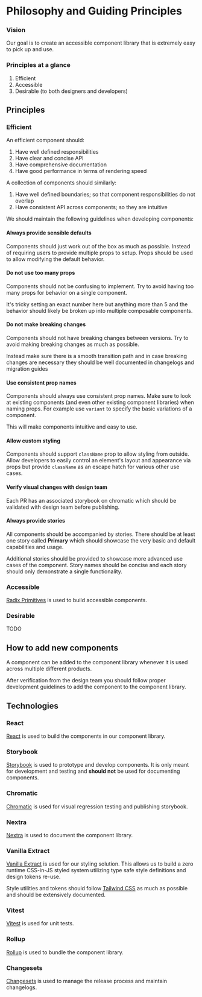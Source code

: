 # Philosophy and Guiding Principles

### Vision

Our goal is to create an accessible component library that is extremely easy to pick up and use.

### Principles at a glance

1. Efficient
2. Accessible
3. Desirable (to both designers and developers)

## Principles

### Efficient

An efficient component should:

1. Have well defined responsibilities
2. Have clear and concise API
3. Have comprehensive documentation
4. Have good performance in terms of rendering speed

A collection of components should similarly:

1. Have well defined boundaries; so that component responsibilities do not overlap
2. Have consistent API across components; so they are intuitive

We should maintain the following guidelines when developing components:

#### Always provide sensible defaults

Components should just work out of the box as much as possible. Instead of requiring users to provide multiple props to setup. Props should be used to allow modifying the default behavior.

#### Do not use too many props

Components should not be confusing to implement. Try to avoid having too many props for behavior on a single component.

It's tricky setting an exact number here but anything more than 5 and the behavior should likely be broken up into multiple composable components.

#### Do not make breaking changes

Components should not have breaking changes between versions. Try to avoid making breaking changes as much as possible.

Instead make sure there is a smooth transition path and in case breaking changes are necessary they should be well documented in changelogs and migration guides

#### Use consistent prop names

Components should always use consistent prop names. Make sure to look at existing components (and even other existing component libraries) when naming props. For example use `variant` to specify the basic variations of a component.

This will make components intuitive and easy to use.

#### Allow custom styling

Components should support `className` prop to allow styling from outside. Allow developers to easily control an element's layout and appearance via props but provide `className` as an escape hatch for various other use cases.

#### Verify visual changes with design team

Each PR has an associated storybook on chromatic which should be validated with design team before publishing.

#### Always provide stories

All components should be accompanied by stories. There should be at least one story called **Primary** which should showcase the very basic and default capabilities and usage.

Additional stories should be provided to showcase more advanced use cases of the component. Story names should be concise and each story should only demonstrate a single functionality.

### Accessible

[Radix Primitives](https://www.radix-ui.com/primitives) is used to build accessible components.

### Desirable

TODO

## How to add new components

A component can be added to the component library whenever it is used across multiple different products.

After verification from the design team you should follow proper development guidelines to add the component to the component library.

## Technologies

### React

[React](https://react.dev/) is used to build the components in our component library.

### Storybook

[Storybook](https://storybook.js.org/) is used to prototype and develop components. It is only meant for development and testing and **should not** be used for documenting components.

### Chromatic

[Chromatic](https://www.chromatic.com/) is used for visual regression testing and publishing storybook.

### Nextra

[Nextra](https://nextra.site/docs/docs-theme/start) is used to document the component library.

### Vanilla Extract

[Vanilla Extract](https://vanilla-extract.style/) is used for our styling solution. This allows us to build a zero runtime CSS-in-JS styled system utilizing type safe style definitions and design tokens re-use.

Style utilities and tokens should follow [Tailwind CSS](https://tailwindcss.com/) as much as possible and should be extensively documented.

### Vitest

[Vitest](https://vitest.dev/) is used for unit tests.

### Rollup

[Rollup](https://rollupjs.org/) is used to bundle the component library.

### Changesets

[Changesets](https://github.com/changesets/changesets) is used to manage the release process and maintain changelogs.
